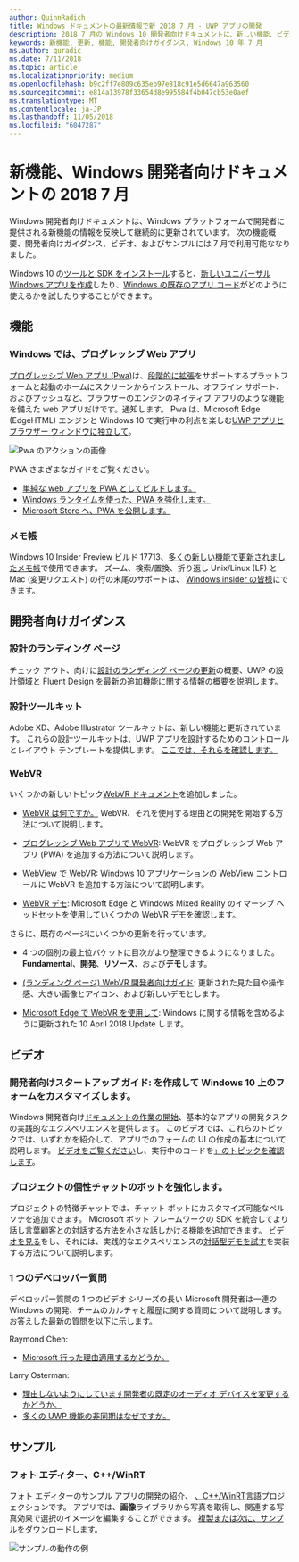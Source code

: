 ```yaml
---
author: QuinnRadich
title: Windows ドキュメントの最新情報で新 2018 7 月 - UWP アプリの開発
description: 2018 7 月の Windows 10 開発者向けドキュメントに、新しい機能、ビデオ、サンプル、および開発者向けガイダンスが追加されました。
keywords: 新機能, 更新, 機能, 開発者向けガイダンス, Windows 10 年 7 月
ms.author: quradic
ms.date: 7/11/2018
ms.topic: article
ms.localizationpriority: medium
ms.openlocfilehash: b9c2ff7e809c635eb97e818c91e5d6647a963560
ms.sourcegitcommit: e814a13978f33654d8e995584f4b047cb53e0aef
ms.translationtype: MT
ms.contentlocale: ja-JP
ms.lasthandoff: 11/05/2018
ms.locfileid: "6047287"
---
```

# <a name="whats-new-in-the-windows-developer-docs-in-july-2018"></a>新機能、Windows 開発者向けドキュメントの 2018 7 月

Windows 開発者向けドキュメントは、Windows プラットフォームで開発者に提供される新機能の情報を反映して継続的に更新されています。 次の機能概要、開発者向けガイダンス、ビデオ、およびサンプルには 7 月で利用可能ななりました。

Windows 10 の[ツールと SDK をインストール](http://go.microsoft.com/fwlink/?LinkId=821431)すると、[新しいユニバーサル Windows アプリを作成](../get-started/create-uwp-apps.md)したり、[Windows の既存のアプリ コード](../porting/index.md)がどのように使えるかを試したりすることができます。

## <a name="features"></a>機能

### <a name="progressive-web-apps-on-windows"></a>Windows では、プログレッシブ Web アプリ

[プログレッシブ Web アプリ (Pwa)](https://developer.microsoft.com/windows/pwa)は、[段階的に拡張](https://wikipedia.org/wiki/Progressive_enhancement)をサポートするプラットフォームと起動のホームにスクリーンからインストール、オフライン サポート、およびプッシュなど、ブラウザーのエンジンのネイティブ アプリのような機能を備えた web アプリだけです。通知します。 Pwa は、Microsoft Edge (EdgeHTML) エンジンと Windows 10 で実行中の利点を楽しむ[UWP アプリとブラウザー ウィンドウに独立して](https://docs.microsoft.com/microsoft-edge/progressive-web-apps/windows-features)。

![Pwa のアクションの画像](images/progressive-web-apps.jpg)

PWA さまざまなガイドをご覧ください。

* [単純な web アプリを PWA としてビルドします。](https://docs.microsoft.com/microsoft-edge/progressive-web-apps/get-started)
* [Windows ランタイムを使った、PWA を強化します。](https://docs.microsoft.com/en-us/microsoft-edge/progressive-web-apps/windows-features)
* [Microsoft Store へ、PWA を公開します。](https://docs.microsoft.com/microsoft-edge/progressive-web-apps/microsoft-store)

### <a name="notepad"></a>メモ帳

Windows 10 Insider Preview ビルド 17713、[多くの新しい機能で更新されましたメモ帳](http://aka.ms/ant-man)で使用できます。 ズーム、検索/置換、折り返し Unix/Linux (LF) と Mac (変更リクエスト) の行の末尾のサポートは、 [Windows insider の皆様](https://insider.windows.com/)にできます。 

## <a name="developer-guidance"></a>開発者向けガイダンス

### <a name="design-landing-page"></a>設計のランディング ページ

チェック アウト、向けに[設計のランディング ページの更新](https://developer.microsoft.com/windows/apps/design)の概要、UWP の設計領域と Fluent Design を最新の追加機能に関する情報の概要を説明します。

### <a name="design-toolkits"></a>設計ツールキット

Adobe XD、Adobe Illustrator ツールキットは、新しい機能と更新されています。 これらの設計ツールキットは、UWP アプリを設計するためのコントロールとレイアウト テンプレートを提供します。 [ここでは、それらを確認します。](../design/downloads/index.md)

### <a name="webvr"></a>WebVR

いくつかの新しいトピック[WebVR ドキュメント](https://docs.microsoft.com/microsoft-edge/webvr/
)を追加しました。

* [WebVR は何ですか。](https://docs.microsoft.com/microsoft-edge/webvr/what-is-webvr
) WebVR、それを使用する理由との開発を開始する方法について説明します。

* [プログレッシブ Web アプリで WebVR](https://docs.microsoft.com/microsoft-edge/webvr/webvr-in-pwas): WebVR をプログレッシブ Web アプリ (PWA) を追加する方法について説明します。

* [WebView で WebVR](https://docs.microsoft.com/microsoft-edge/webvr/webvr-in-webview): Windows 10 アプリケーションの WebView コントロールに WebVR を追加する方法について説明します。

* [WebVR デモ](https://docs.microsoft.com/microsoft-edge/webvr/demos): Microsoft Edge と Windows Mixed Reality のイマーシブ ヘッドセットを使用していくつかの WebVR デモを確認します。

さらに、既存のページにいくつかの更新を行っています。

* 4 つの個別の最上位バケットに目次がより整理できるようになりました。 **Fundamental**、**開発**、**リソース**、および**デモ**します。

* [(ランディング ページ) WebVR 開発者向けガイド](https://docs.microsoft.com/microsoft-edge/webvr/): 更新された見た目や操作感、大きい画像とアイコン、および新しいデモとします。

* [Microsoft Edge で WebVR を使用して](https://docs.microsoft.com/microsoft-edge/webvr/webvr-with-edge): Windows に関する情報を含めるように更新された 10 April 2018 Update します。

## <a name="videos"></a>ビデオ

### <a name="get-started-for-devs-create-and-customize-a-form-on-windows-10"></a>開発者向けスタートアップ ガイド: を作成して Windows 10 上のフォームをカスタマイズします。

Windows 開発者向け[ドキュメントの作業の開始](../get-started/index.md)、基本的なアプリの開発タスクの実践的なエクスペリエンスを提供します。 このビデオでは、これらのトピックでは、いずれかを紹介して、アプリでのフォームの UI の作成の基本について説明します。 [ビデオをご覧ください](https://www.youtube.com/watch?v=AgngKzq4hKI&feature=youtu.be)し、実行中のコードを[」のトピックを確認します](http://aka.ms/CreateForms)。

### <a name="enhance-your-bot-with-project-personality-chat"></a>プロジェクトの個性チャットのボットを強化します。

プロジェクトの特徴チャットでは、チャット ボットにカスタマイズ可能なペルソナを追加できます。 Microsoft ボット フレームワークの SDK を統合してより話し言葉顧客との対話する方法を小さな話しかける機能を追加できます。 [ビデオを見る](https://www.youtube.com/watch?v=5C_uD8g2QKg&feature=youtu.be)をし、それには、実践的なエクスペリエンスの[対話型デモを試す](http://aka.ms/PersonalityChat)を実装する方法について説明します。

### <a name="one-dev-question"></a>1 つのデベロッパー質問

デベロッパー質問の 1 つのビデオ シリーズの長い Microsoft 開発者は一連の Windows の開発、チームのカルチャと履歴に関する質問について説明します。 お答えした最新の質問を以下に示します。

Raymond Chen:

* [Microsoft 行った理由適用するかどうか。](https://www.youtube.com/watch?v=oL8ymamkEMU&feature=youtu.be)

Larry Osterman:

* [理由しないようにしています開発者の既定のオーディオ デバイスを変更するかどうか。](https://www.youtube.com/watch?v=6aNUoVfbnmg&feature=youtu.be)
* [多くの UWP 機能の非同期はなぜですか。](https://www.youtube.com/watch?v=5M724QIy1Mk&feature=youtu.be)

## <a name="samples"></a>サンプル

### <a name="photo-editor-cwinrt"></a>フォト エディター、C++/WinRT

フォト エディターのサンプル アプリの開発の紹介、 [、C++/WinRT](../cpp-and-winrt-apis/intro-to-using-cpp-with-winrt.md)言語プロジェクションです。 アプリでは、**画像**ライブラリから写真を取得し、関連する写真効果で選択のイメージを編集することができます。 [複製または次に、サンプルをダウンロードします。](https://github.com/Microsoft/Windows-appsample-photo-editor)

![サンプルの動作の例](images/photo-editor-banner.png)
